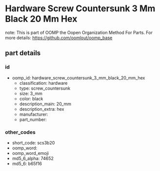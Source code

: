 # Hardware Screw Countersunk 3 Mm Black 20 Mm Hex  

note: This is part of OOMP the Oopen Organization Method For Parts. For more details: https://github.com/oomlout/oomp_base

##  part details





### id
* oomp_id: hardware_screw_countersunk_3_mm_black_20_mm_hex
  * classification: hardware
  * type: screw_countersunk
  * size: 3_mm
  * color: black
  * description_main: 20_mm
  * description_extra: hex
  * manufacturer: 
  * part_number: 

### other_codes
* short_code: scs3b20
* oomp_word: 
* oomp_word_emoji 
* md5_6_alpha: 74652
* md5_6: b65f16